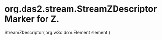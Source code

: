 # org.das2.stream.StreamZDescriptorMarker for Z.
StreamZDescriptor( org.w3c.dom.Element element )


